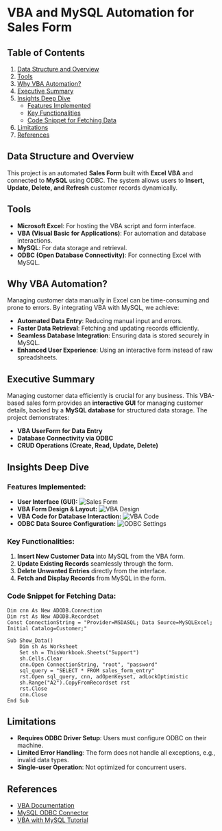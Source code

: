 # VBA and MySQL Automation for Sales Form

## Table of Contents
1. [Data Structure and Overview](#data-structure-and-overview)
2. [Tools](#tools)
3. [Why VBA Automation?](#why-vba-automation)
4. [Executive Summary](#executive-summary)
5. [Insights Deep Dive](#insights-deep-dive)
   - [Features Implemented](#features-implemented)
   - [Key Functionalities](#key-functionalities)
   - [Code Snippet for Fetching Data](#code-snippet-for-fetching-data)
6. [Limitations](#limitations)
7. [References](#references)

## Data Structure and Overview
This project is an automated **Sales Form** built with **Excel VBA** and connected to **MySQL** using ODBC. The system allows users to **Insert, Update, Delete, and Refresh** customer records dynamically.

## Tools
- **Microsoft Excel**: For hosting the VBA script and form interface.
- **VBA (Visual Basic for Applications)**: For automation and database interactions.
- **MySQL**: For data storage and retrieval.
- **ODBC (Open Database Connectivity)**: For connecting Excel with MySQL.

## Why VBA Automation?
Managing customer data manually in Excel can be time-consuming and prone to errors. By integrating VBA with MySQL, we achieve:
- **Automated Data Entry**: Reducing manual input and errors.
- **Faster Data Retrieval**: Fetching and updating records efficiently.
- **Seamless Database Integration**: Ensuring data is stored securely in MySQL.
- **Enhanced User Experience**: Using an interactive form instead of raw spreadsheets.

## Executive Summary
Managing customer data efficiently is crucial for any business. This VBA-based sales form provides an **interactive GUI** for managing customer details, backed by a **MySQL database** for structured data storage. The project demonstrates:
- **VBA UserForm for Data Entry**
- **Database Connectivity via ODBC**
- **CRUD Operations (Create, Read, Update, Delete)**

## Insights Deep Dive
### Features Implemented:
- **User Interface (GUI):**
  ![Sales Form](https://raw.githubusercontent.com/Fathiat-data-portfolio/Fathiat_Data_Entry_Portfolio/cef6f88bd962cf8d85cc385cdc00fcb0d2d4acd6/excel%20vba%20sales%20form.PNG)
- **VBA Form Design & Layout:**
  ![VBA Design](https://raw.githubusercontent.com/Fathiat-data-portfolio/Fathiat_Data_Entry_Portfolio/c393f40d0bcb60febeb1eb33b12d0eb2bd02cdf9/excel%20form%20to%20vba%202.PNG)
- **VBA Code for Database Interaction:**
  ![VBA Code](https://raw.githubusercontent.com/Fathiat-data-portfolio/Fathiat_Data_Entry_Portfolio/5cd3175051688ec6238cc1cbf967fab1538b5523/Excel%20to%20vba%203.PNG)
- **ODBC Data Source Configuration:**
  ![ODBC Settings](https://github.com/Fathiat-data-portfolio/Fathiat_Data_Entry_Portfolio/blob/main/excel%20odbc.PNG?raw=true)

### Key Functionalities:
1. **Insert New Customer Data** into MySQL from the VBA form.
2. **Update Existing Records** seamlessly through the form.
3. **Delete Unwanted Entries** directly from the interface.
4. **Fetch and Display Records** from MySQL in the form.

### Code Snippet for Fetching Data:
```vba
Dim cnn As New ADODB.Connection
Dim rst As New ADODB.Recordset
Const ConnectionString = "Provider=MSDASQL; Data Source=MySQLExcel; Initial Catalog=Customer;"

Sub Show_Data()
    Dim sh As Worksheet
    Set sh = ThisWorkbook.Sheets("Support")
    sh.Cells.Clear
    cnn.Open ConnectionString, "root", "password"
    sql_query = "SELECT * FROM sales_form_entry"
    rst.Open sql_query, cnn, adOpenKeyset, adLockOptimistic
    sh.Range("A2").CopyFromRecordset rst
    rst.Close
    cnn.Close
End Sub
```

## Limitations
- **Requires ODBC Driver Setup**: Users must configure ODBC on their machine.
- **Limited Error Handling**: The form does not handle all exceptions, e.g., invalid data types.
- **Single-user Operation**: Not optimized for concurrent users.

## References
- [VBA Documentation](https://docs.microsoft.com/en-us/office/vba/api/overview/excel)
- [MySQL ODBC Connector](https://dev.mysql.com/doc/connector-odbc/en/)
- [VBA with MySQL Tutorial](https://www.mysqltutorial.org/mysql-administration/odbc-driver-mysql/)





